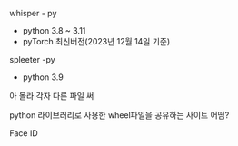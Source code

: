whisper - py
- python 3.8 ~ 3.11
- pyTorch 최신버전(2023년 12월 14일 기준)

spleeter -py
- python 3.9

아 몰라 각자 다른 파일 써

python 라이브러리로 사용한 wheel파일을 공유하는 사이트 어떰?

Face ID



